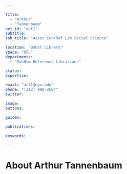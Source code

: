 ```yaml
---

title:
  - "Arthur"
  - "Tannenbaum"
net_id: "act1"
subtitle: 
job_title: "Assoc Cur/Ref Lib Social Science"

location: "Bobst Library"
space: "6FL"
departments:
  - "SocHum Reference Librarians"

status: 
expertise:

email: "act1@nyu.edu"
phone: "(212) 998-2604"
twitter: 

image: 
buttons:

guides:

publications:

keywords:

---
```


# About Arthur Tannenbaum


